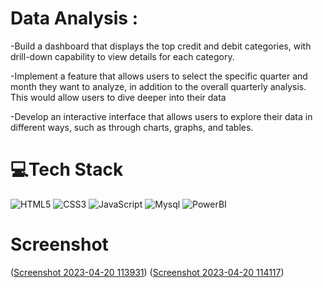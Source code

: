 #  Data Analysis :

-Build a dashboard that displays the top credit and debit categories, with drill-down capability to view details for each category.

-Implement a feature that allows users to select the specific quarter and month they want to analyze, in addition to the overall quarterly analysis. This would allow users to dive deeper into their data

-Develop an interactive interface that allows users to explore their data in different ways, such as through charts, graphs, and tables.



# 💻Tech Stack
  ![HTML5](https://img.shields.io/badge/html5-%23E34F26.svg?style=plastic&logo=html5&logoColor=white) 
  ![CSS3](https://img.shields.io/badge/css3-%231572B6.svg?style=plastic&logo=css3&logoColor=white) 
  ![JavaScript](https://img.shields.io/badge/javascript-%23323330.svg?style=plastic&logo=javascript&logoColor=%23F7DF1E) 
  ![Mysql](https://img.shields.io/badge/MySQL-005C84?style=for-the-badge&logo=mysql&logoColor=white)
  ![PowerBI](https://img.shields.io/badge/PowerBI-F2C811?style=for-the-badge&logo=Power%20BI&logoColor=white)
  
  
  # Screenshot
([Screenshot 2023-04-20 113931](https://user-images.githubusercontent.com/55540307/233273896-1d62e80a-a4d1-4921-bc32-94945ae10571.png))
([Screenshot 2023-04-20 114117](https://user-images.githubusercontent.com/55540307/233273810-b3e29a32-0221-46ff-94b5-2d43b0f275b7.png))
  

